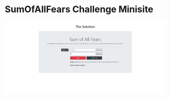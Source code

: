 # SumOfAllFears Challenge Minisite

![Home page scrnshot](https://github.com/mackenzieweaver/SumOfAllFears/blob/main/Assets/sumofallfears.png)
